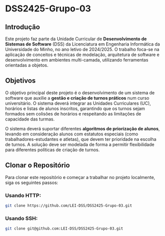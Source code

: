 # DSS2425-Grupo-03

## Introdução

Este projeto faz parte da Unidade Curricular de **Desenvolvimento de Sistemas de Software** (DSS) da Licenciatura em Engenharia Informática da Universidade do Minho, no ano letivo de 2024/2025. O trabalho foca-se na aplicação de conceitos e técnicas de modelação, arquitetura de software e desenvolvimento em ambientes multi-camada, utilizando ferramentas orientadas a objetos.

## Objetivos

O objetivo principal deste projeto é o desenvolvimento de um sistema de software que auxilie a **gestão e criação de turnos práticos** num curso universitário. O sistema deverá integrar as Unidades Curriculares (UC), horários e listas de alunos inscritos, garantindo que os turnos sejam formados sem colisões de horários e respeitando as limitações de capacidade das turmas.

O sistema deverá suportar diferentes **algoritmos de priorização de alunos**, levando em consideração alunos com estatutos especiais (como trabalhadores-estudantes e atletas), que devem ter prioridade na escolha de turnos. A solução deve ser modelada de forma a permitir flexibilidade para diferentes políticas de criação de turnos.

## Clonar o Repositório

Para clonar este repositório e começar a trabalhar no projeto localmente, siga os seguintes passos:

### Usando HTTP: 

```bash
git clone https://github.com/LEI-DSS/DSS2425-Grupo-03.git
```

### Usando SSH:

```bash
git clone git@github.com:LEI-DSS/DSS2425-Grupo-03.git
```